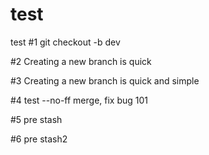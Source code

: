 # test
test
#1 git checkout -b dev

#2 Creating a new branch is quick

#3 Creating a new branch is quick and simple

#4 test --no-ff merge, fix bug 101

#5 pre stash

#6 pre stash2
